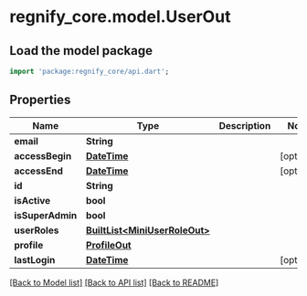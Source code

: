# regnify_core.model.UserOut

## Load the model package
```dart
import 'package:regnify_core/api.dart';
```

## Properties
Name | Type | Description | Notes
------------ | ------------- | ------------- | -------------
**email** | **String** |  | 
**accessBegin** | [**DateTime**](DateTime.md) |  | [optional] 
**accessEnd** | [**DateTime**](DateTime.md) |  | [optional] 
**id** | **String** |  | 
**isActive** | **bool** |  | 
**isSuperAdmin** | **bool** |  | 
**userRoles** | [**BuiltList&lt;MiniUserRoleOut&gt;**](MiniUserRoleOut.md) |  | 
**profile** | [**ProfileOut**](ProfileOut.md) |  | 
**lastLogin** | [**DateTime**](DateTime.md) |  | [optional] 

[[Back to Model list]](../README.md#documentation-for-models) [[Back to API list]](../README.md#documentation-for-api-endpoints) [[Back to README]](../README.md)


